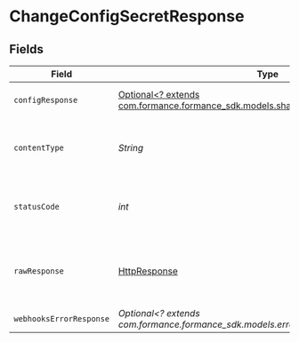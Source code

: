# ChangeConfigSecretResponse


## Fields

| Field                                                                                                                         | Type                                                                                                                          | Required                                                                                                                      | Description                                                                                                                   |
| ----------------------------------------------------------------------------------------------------------------------------- | ----------------------------------------------------------------------------------------------------------------------------- | ----------------------------------------------------------------------------------------------------------------------------- | ----------------------------------------------------------------------------------------------------------------------------- |
| `configResponse`                                                                                                              | [Optional<? extends com.formance.formance_sdk.models.shared.ConfigResponse>](../../models/shared/ConfigResponse.md)           | :heavy_minus_sign:                                                                                                            | Secret successfully changed.                                                                                                  |
| `contentType`                                                                                                                 | *String*                                                                                                                      | :heavy_check_mark:                                                                                                            | HTTP response content type for this operation                                                                                 |
| `statusCode`                                                                                                                  | *int*                                                                                                                         | :heavy_check_mark:                                                                                                            | HTTP response status code for this operation                                                                                  |
| `rawResponse`                                                                                                                 | [HttpResponse<InputStream>](https://docs.oracle.com/en/java/javase/11/docs/api/java.net.http/java/net/http/HttpResponse.html) | :heavy_check_mark:                                                                                                            | Raw HTTP response; suitable for custom response parsing                                                                       |
| `webhooksErrorResponse`                                                                                                       | *Optional<? extends com.formance.formance_sdk.models.errors.WebhooksErrorResponse>*                                           | :heavy_minus_sign:                                                                                                            | Error                                                                                                                         |